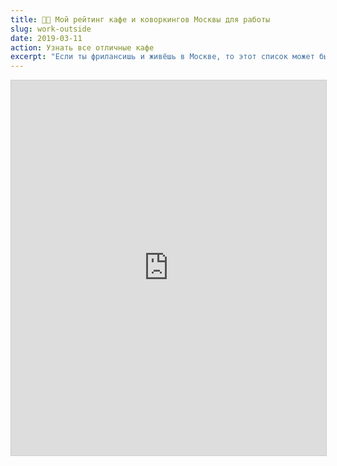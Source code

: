 ```yaml
---
title: 👨‍💻 Мой рейтинг кафе и коворкингов Москвы для работы
slug: work-outside
date: 2019-03-11
action: Узнать все отличные кафе
excerpt: "Если ты фрилансишь и живёшь в Москве, то этот список может быть полезен. Здесь только те места, где я был лично. Каждое место оценено по многим параметрам именно для работы."
---
```



<iframe class="airtable-embed" src="https://airtable.com/embed/shrNyneKuVSf4O58P?backgroundColor=blue&layout=card&viewControls=on" frameborder="0" onmousewheel="" width="100%" height="533" style="background: transparent; border: 1px solid #ccc; height: 600px;"></iframe>
